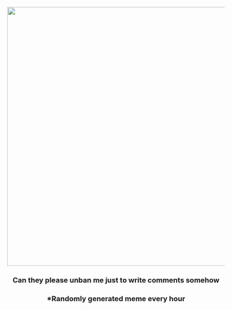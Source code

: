 <p align="center">
        <img src="https://i.redd.it/mm6kh8jl5cf91.jpg" width="600" height="600">
        </p>
        <h3 align="center">Can they please unban me just to write comments somehow</h3>
        <h3 align="center">*Randomly generated meme every hour</h3>
    